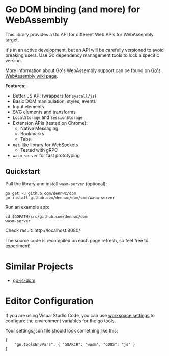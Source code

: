 # Go DOM binding (and more) for WebAssembly

This library provides a Go API for different Web APIs for WebAssembly target.

It's in an active development, but an API will be carefully versioned to
avoid breaking users.
Use Go dependency management tools to lock a specific version.

More information about Go's WebAssembly support can be found on [Go's WebAssembly wiki page](https://github.com/golang/go/wiki/WebAssembly).

**Features:**

- Better JS API (wrappers for `syscall/js`)
- Basic DOM manipulation, styles, events
- Input elements
- SVG elements and transforms
- `LocalStorage` and `SessionStorage`
- Extension APIs (tested on Chrome):
    - Native Messaging
    - Bookmarks
    - Tabs
- `net`-like library for WebSockets
    - Tested with gRPC
- `wasm-server` for fast prototyping

## Quickstart

Pull the library and install `wasm-server` (optional):

```
go get -u github.com/dennwc/dom
go install github.com/dennwc/dom/cmd/wasm-server
```

Run an example app:

```
cd $GOPATH/src/github.com/dennwc/dom
wasm-server
```

Check result: http://localhost:8080/

The source code is recompiled on each page refresh, so feel free to experiment!

# Similar Projects

- [go-js-dom](https://github.com/dominikh/go-js-dom)

# Editor Configuration

If you are using Visual Studio Code, you can use [workspace settings](https://code.visualstudio.com/docs/getstarted/settings#_creating-user-and-workspace-settings) to configure the environment variables for the go tools.

Your settings.json file should look something like this:

```
{
    "go.toolsEnvVars": { "GOARCH": "wasm", "GOOS": "js" }
}
```
